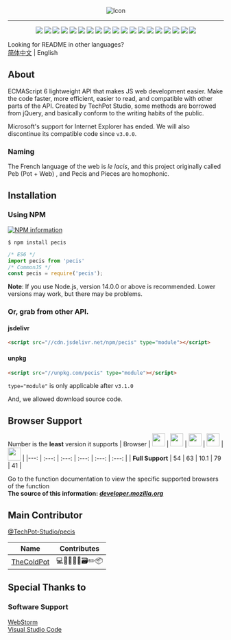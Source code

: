 <p align="center">
<img src="https://cdn.jsdelivr.net/gh/TechPot-Studio/Pecis/assets/Pecis.png" alt="Icon" />
</p>

---

<p align="center">
  <a href="https://github.com/TechPot-Studio/Pecis/commits/master" title="Commit Activity"><img src="https://img.shields.io/github/commit-activity/m/TechPot-Studio/Pecis?logo=git&logoColor=white&style=flat-square" /></a>
  <a href="https://www.codacy.com/gh/TechPot-Studio/Pecis/dashboard?utm_source=github.com&amp;utm_medium=referral&amp;utm_content=TechPot-Studio/Pecis&amp;utm_campaign=Badge_Grade" title="Codacy"><img src="https://img.shields.io/codacy/grade/3cf32c2b188944b7bd1359d4d5a4cc7d?logo=codacy&style=flat-square" /></a>
  <a href="//github.com/TechPot-Studio/Pecis/stargazers" title="Stars"><img src="https://img.shields.io/github/stars/TechPot-Studio/Pecis?logo=github&style=flat-square" /></a>
  <a href="//github.com/TechPot-Studio/Pecis/issues" title="Issues"><img src="https://img.shields.io/github/issues/TechPot-Studio/Pecis?logo=github&style=flat-square" /></a>
  <a href="//github.com/TechPot-Studio/Pecis/pulls" title="Pull Requests"><img src="https://img.shields.io/github/issues-pr/TechPot-Studio/Pecis?logo=github&style=flat-square" /></a>
  <a href="//github.com/TechPot-Studio/Pecis/network/members" title="Forks"><img src="https://img.shields.io/github/forks/TechPot-Studio/Pecis?logo=github&style=flat-square" /></a>
  <a href="https://www.npmjs.com/package/pecis" title="NPM Version"><img src="https://img.shields.io/npm/v/pecis?logo=npm&style=flat-square" /></a>
  <a href="https://www.npmjs.com/package/pecis" title="NPM Downloads"><img src="https://img.shields.io/npm/dw/pecis?logo=npm&style=flat-square" /></a>
  <a title="jsdelivr hits"><img src="https://img.shields.io/jsdelivr/npm/hw/pecis?label=jsdelivr%20hits&logo=jsdelivr&logoColor=white&style=flat-square" /></a>
  <a href="./LICENSE" title="License"><img src="https://img.shields.io/github/license/TechPot-Studio/Pecis?style=flat-square" /></a>
  <a href="https://discord.gg/EvsaWcB" title="Chat"><img src="https://img.shields.io/discord/711002879670091868?logo=discord&logoColor=fff&style=flat-square" /></a>
  <a href="" title="Contributors"><img src="https://img.shields.io/github/contributors-anon/TechPot-Studio/pecis?logo=github&style=flat-square" /></a>
  <a href="//github.com/TechPot-Studio/Pecis/releases" title="Lastest Release"><img src="https://img.shields.io/github/v/release/TechPot-Studio/pecis?label=lastest%20release&style=flat-square" /></a>
  <a href="//github.com/TechPot-Studio/Pecis/releases" title="Lastest Pre-Release"><img src="https://img.shields.io/github/v/release/TechPot-Studio/pecis?include_prereleases&label=lastest%20prerelease&style=flat-square" /></a>
  <a href="//github.com/TechPot-Studio/Pecis/releases" title="Commits Since Latest Release"><img src="https://img.shields.io/github/commits-since/TechPot-Studio/Pecis/latest/master?include_prereleases&logo=github&style=flat-square" /></a>
  <a href="src/Pecis" title="Size"><img src="https://img.shields.io/github/size/TechPot-Studio/Pecis/src/pecis.js?style=flat-square" /></a>
  <a href="./dist/pecis.min.js" title="Minified Size"><img src="https://img.shields.io/github/size/TechPot-Studio/Pecis/dist/pecis.min.js?label=minified%20size&style=flat-square" /></a>
  <a title="Node.js Version"><img src="https://img.shields.io/static/v1?label=Node.js%20version&message=12&color=informational&logo=node.js&style=flat-square&logoColor=white" /></a>
  <a title="ECMAScript Version"><img src="https://img.shields.io/static/v1?label=ECMAScript%20version&message=6&color=informational&logo=JavaScript&style=flat-square&logoColor=white" /></a>
</p>

Looking for README in other languages?<br />
[简体中文](README.zh.md) | English

## About
ECMAScript 6 lightweight API that makes JS web development easier. Make the code faster, more efficient, easier to read, and compatible with other parts of the API. Created by TechPot Studio, some methods are borrowed from jQuery, and basically conform to the writing habits of the public.
  
Microsoft's support for Internet Explorer has ended. We will also discontinue its compatible code since `v3.0.0`.

### Naming
The French language of the web is *le lacis*, and this project originally called Peb (Pot + Web) , and Pecis and Pieces are homophonic.

## Installation
### Using **NPM**
[![NPM information](https://nodei.co/npm/pecis.png?compact=true)](https://www.npmjs.com/package/pecis)

```shell
$ npm install pecis
```
```javascript
/* ES6 */
import pecis from 'pecis'
/* CommonJS */
const pecis = require('pecis');
```
**Note**: If you use Node.js, version 14.0.0 or above is recommended. Lower versions may work, but there may be problems.

### Or, grab from other API.
#### jsdelivr
```html
<script src="//cdn.jsdelivr.net/npm/pecis" type="module"></script>
```
#### unpkg
```html
<script src="//unpkg.com/pecis" type="module"></script>
```
`type="module"` is only applicable after `v3.1.0`

And, we allowed download source code.
## Browser Support
Number is the **least** version it supports
| Browser | <img src="https://cdn.jsdelivr.net/gh/TechPot-Studio/svg-gallery/chrome.svg" width="30" /> | <img src="https://cdn.jsdelivr.net/gh/TechPot-Studio/svg-gallery/firefox.svg" width="30" /> | <img src="https://cdn.jsdelivr.net/gh/TechPot-Studio/svg-gallery/safari.svg" width="30" /> | <img src="https://cdn.jsdelivr.net/gh/TechPot-Studio/svg-gallery/edge.svg" width="30" /> | <img src="https://cdn.jsdelivr.net/gh/TechPot-Studio/svg-gallery/opera.svg" width="30" /> |
|---: | :---: | :---: | :---: | :---: | :---: |
| **Full Support** | 54 | 63 | 10.1 | 79 | 41 |

Go to the function documentation to view the specific supported browsers of the function  
**The source of this information: [*developer.mozilla.org*](//developer.mozilla.org)**

## Main Contributor
[@TechPot-Studio/pecis](https://github.com/orgs/TechPot-Studio/teams/pecis)

| Name | Contributes |
| :---: | :---: |
| [TheColdPot](https://github.com/TheColdPot) | 💻🐛📖🎨🤔🗃✏📦 |

## Special Thanks to
### Software Support
[WebStorm](https://www.jetbrains.com/webstorm/)  
[Visual Studio Code](https://visualstudio.com)   
